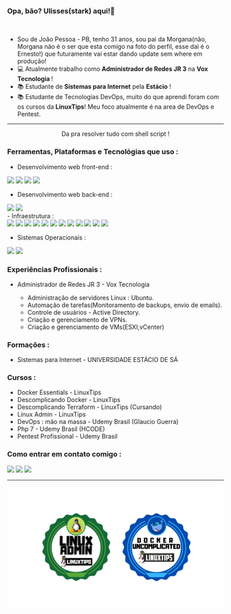### Opa, bão? Ulisses(stark) aqui!👋

<br>

- Sou de João Pessoa - PB, tenho 31 anos, sou pai da Morgana(não, Morgana não é o ser que esta comigo na foto do perfil, esse dai é o Ernesto!) que futuramente vai estar dando update sem where em produção!
- 💻 Atualmente trabalho como <b>Administrador de Redes JR 3</b> na <b> Vox Tecnologia </b> !
- 📚 Estudante de <b>Sistemas para Internet</b> pela <b>Estácio</b> !
- 📚 Estudante de Tecnologias DevOps, muito do que aprendi foram com os cursos da <b>LinuxTips</b>! Meu foco atualmente é na area de DevOps e Pentest.

<hr>


<p align="center">Da pra resolver tudo com shell script !</p>




### Ferramentas, Plataformas e Tecnológias que uso :

- Desenvolvimento web front-end :
<div>
<img src='https://img.shields.io/badge/HTML5-E34F26?style=for-the-badge&logo=html5&logoColor=white'>
<img src='https://img.shields.io/badge/CSS3-1572B6?style=for-the-badge&logo=css3&logoColor=white'>
<img src='https://img.shields.io/badge/JavaScript-F7DF1E?style=for-the-badge&logo=javascript&logoColor=black'>
<img src='https://img.shields.io/badge/Bootstrap-563D7C?style=for-the-badge&logo=bootstrap&logoColor=white'>
</div>

- Desenvolvimento web back-end :
<div>
<img src='https://img.shields.io/badge/PHP-777BB4?style=for-the-badge&logo=php&logoColor=white'>
<img src='https://img.shields.io/badge/MySQL-005C84?style=for-the-badge&logo=mysql&logoColor=white'>
</div>
- Infraestrutura :
<div>
<img src="https://cdn.jsdelivr.net/gh/devicons/devicon/icons/docker/docker-plain-wordmark.svg"  width=50/ >
<img src="https://cdn.jsdelivr.net/gh/devicons/devicon/icons/ansible/ansible-original-wordmark.svg" width=50/>
<img src="https://cdn.jsdelivr.net/gh/devicons/devicon/icons/git/git-plain.svg" width=50/>
<img src="https://cdn.jsdelivr.net/gh/devicons/devicon/icons/github/github-original-wordmark.svg" width=50/>
<img src="https://cdn.jsdelivr.net/gh/devicons/devicon/icons/gitlab/gitlab-plain-wordmark.svg" width=50/>
<img src="https://cdn.jsdelivr.net/gh/devicons/devicon/icons/bash/bash-original.svg" width=50/>
<img src="https://cdn.jsdelivr.net/gh/devicons/devicon/icons/grafana/grafana-original-wordmark.svg" width=50/>
<img src='https://static.wixstatic.com/media/711511_dc5748aecb5c43628047a0069439d287~mv2.png/v1/fill/w_1000,h_1000,al_c,q_90,usm_0.66_1.00_0.01/711511_dc5748aecb5c43628047a0069439d287~mv2.png' width=50>
<img src='https://wpcomputersolutions.com/wp-content/uploads/2018/07/pfsense-logo-e1534531558807.png' width=50>
<img src='https://miro.medium.com/v2/resize:fit:486/1*vloEha9mTCLM_SEnXdIUIw.png' width=50>
<img src='https://content.instructables.com/F7E/RC7W/KVCE0TIO/F7ERC7WKVCE0TIO.jpg?auto=webp&frame=1&md=866db1d5c0678fc2f5ba8fd0e0ccf4aa' width=59>
<img src='https://miro.medium.com/v2/resize:fit:720/1*kk22SDXEt6p-mQCSlOYpcg.png' width=55>

</div>
    
- Sistemas Operacionais :
<div>

<img src="https://cdn.jsdelivr.net/gh/devicons/devicon/icons/linux/linux-original.svg" width=50/>
<img src="https://cdn.jsdelivr.net/gh/devicons/devicon/icons/windows8/windows8-original.svg" width=50/>

</div>      

### Experiências Profissionais :

- Administrador de Redes JR 3 - Vox Tecnologia


    - Administração de servidores Linux : Ubuntu.
    - Automação de tarefas(Monitoramento de backups, envio de emails).
    - Controle de usuários - Active Directory.
    - Criação e gerenciamento de VPNs.
    - Criação e gerenciamento de VMs(ESXI,vCenter)

### Formações :

- Sistemas para Internet - UNIVERSIDADE ESTÁCIO DE SÁ

### Cursos :

- Docker Essentials - LinuxTips
- Descomplicando Docker - LinuxTips
- Descomplicando Terraform - LinuxTips (Cursando)
- Linux Admin - LinuxTips
- DevOps : mão na massa - Udemy Brasil (Glaucio Guerra)
- Php 7 - Udemy Brasil (HCODE)
- Pentest Profissional - Udemy Brasil


 ### Como entrar em contato comigo :


  <a href="https://www.instagram.com/pain_stark/" target="_blank"><img src="https://img.shields.io/badge/-Instagram-%23E4405F?style=for-the-badge&logo=instagram&logoColor=white" target="_blank"></a>
  <a href = "mailto:ulissestark@gmail.com"><img src="https://img.shields.io/badge/-Gmail-%23333?style=for-the-badge&logo=gmail&logoColor=white" target="_blank"></a>
  <a href="https://www.linkedin.com/in/ulisses-gomes-ribeiro-b1b1a0193/" target="_blank"><img src="https://img.shields.io/badge/-LinkedIn-%230077B5?style=for-the-badge&logo=linkedin&logoColor=white" target="_blank"></a>
<hr>

  
 <img src='badges.png' width='700px'>
 




  
